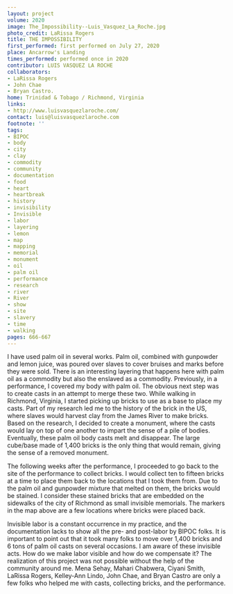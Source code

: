 ```yaml
---
layout: project
volume: 2020
image: The_Impossibility--Luis_Vasquez_La_Roche.jpg
photo_credit: LaRissa Rogers
title: THE IMPOSSIBILITY
first_performed: first performed on July 27, 2020
place: Ancarrow's Landing
times_performed: performed once in 2020
contributor: LUIS VASQUEZ LA ROCHE
collaborators:
- LaRissa Rogers
- John Chae
- Bryan Castro.
home: Trinidad & Tobago / Richmond, Virginia
links:
- http://www.luisvasquezlaroche.com/
contact: luis@luisvasquezlaroche.com
footnote: ''
tags:
- BIPOC
- body
- city
- clay
- commodity
- community
- documentation
- food
- heart
- heartbreak
- history
- invisibility
- Invisible
- labor
- layering
- lemon
- map
- mapping
- memorial
- monument
- oil
- palm oil
- performance
- research
- river
- River
- show
- site
- slavery
- time
- walking
pages: 666-667
---
```


I have used palm oil in several works. Palm oil, combined with gunpowder and lemon juice, was poured over slaves to cover bruises and marks before they were sold. There is an interesting layering that happens here with palm oil as a commodity but also the enslaved as a commodity. Previously, in a performance, I covered my body with palm oil. The obvious next step was to create casts in an attempt to merge these two. While walking in Richmond, Virginia, I started picking up bricks to use as a base to place my casts. Part of my research led me to the history of the brick in the US, where slaves would harvest clay from the James River to make bricks. Based on the research, I decided to create a monument, where the casts would lay on top of one another to impart the sense of a pile of bodies. Eventually, these palm oil body casts melt and disappear. The large cube/base made of 1,400 bricks is the only thing that would remain, giving the sense of a removed monument.

The following weeks after the performance, I proceeded to go back to the site of the performance to collect bricks. I would collect ten to fifteen bricks at a time to place them back to the locations that I took them from. Due to the palm oil and gunpowder mixture that melted on them, the bricks would be stained. I consider these stained bricks that are embedded on the sidewalks of the city of Richmond as small invisible memorials. The markers in the map above are a few locations where bricks were placed back.

Invisible labor is a constant occurrence in my practice, and the documentation lacks to show all the pre- and post-labor by BIPOC folks. It is important to point out that it took many folks to move over 1,400 bricks and 6 tons of palm oil casts on several occasions. I am aware of these invisible acts. How do we make labor visible and how do we compensate it? The realization of this project was not possible without the help of the community around me. Mena Sehay, Mahari Chabwera, Ciyani Smith, LaRissa Rogers, Kelley-Ann Lindo, John Chae, and Bryan Castro are only a few folks who helped me with casts, collecting bricks, and the performance.